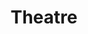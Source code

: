 ---
title: Theatre
crosslinks:
- autotldr
- techtheatre
- Plays
- AMAAggregator
- MealPrepSunday
- acting
- Israel
- StageCrew
- nocontext
- sex
---